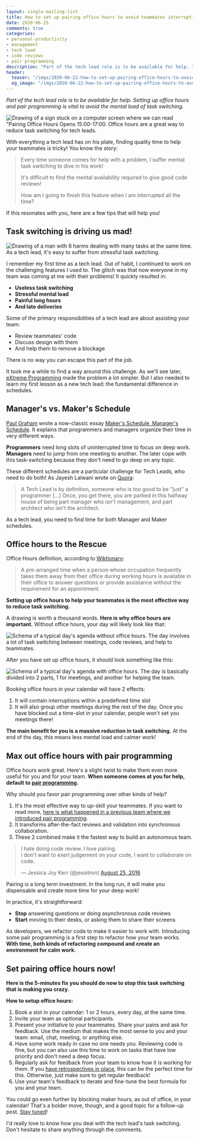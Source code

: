 ```yaml
---
layout: single-mailing-list
title: How to set up pairing office hours to avoid teammates interruptions
date: 2020-06-25
comments: true
categories:
- personal-productivity
- management
- tech lead
- code reviews
- pair programming
description: "Part of the tech lead role is to be available for help. It is vital to avoid the mental load of interruptions and task switching though. Learn why office hours for your teammates are important, how to use pair programming to build a self-organizing team, and finally how to set up these office hours."
header:
  teaser: "/imgs/2020-06-22-how-to-set-up-pairing-office-hours-to-avoid-teammates-interruptions/pairing-office-hours-open-teaser.jpg"
  og_image: "/imgs/2020-06-22-how-to-set-up-pairing-office-hours-to-avoid-teammates-interruptions/pairing-office-hours-open-og.jpg"
---
```

_Part of the tech lead role is to be available for help. Setting up office hours and pair programming is vital to avoid the mental load of task switching._

![Drawing of a sign stuck on a computer screen where we can read "Pairing Office Hours Opens 15:00-17:00. Office hours are a great way to reduce task switching for tech leads.]({{site.url}}/imgs/2020-06-22-how-to-set-up-pairing-office-hours-to-avoid-teammates-interruptions/pairing-office-hours-open.jpg)

With everything a tech lead has on his plate, finding quality time to help your teammates is tricky! You know the story:

> Every time someone comes for help with a problem, I suffer mental task switching to dive in his work!
>
> It's difficult to find the mental availability required to give good code reviews!
>
> How am I going to finish this feature when I am interrupted all the time?

If this resonates with you, here are a few tips that will help you!

## Task switching is driving us mad!

![Drawing of a man with 6 harms dealing with many tasks at the same time. As a tech lead, it's easy to suffer from stressful task switching.]({{site.url}}/imgs/2020-06-22-how-to-set-up-pairing-office-hours-to-avoid-teammates-interruptions/multitasking.jpg)

I remember my first time as a tech lead. Out of habit, I continued to work on the challenging features I used to. The glitch was that now everyone in my team was coming at me with their problems! It quickly resulted in:

*   **Useless task switching**
*   **Stressful mental load**
*   **Painful long hours**
*   **And late deliveries**

Some of the primary responsibilities of a tech lead are about assisting your team:

*   Review teammates' code
*   Discuss design with them
*   And help them to remove a blockage

There is no way you can escape this part of the job.

It took me a while to find a way around this challenge. As we'll see later, [eXtreme Programming]({{site.url}}/categories/#extreme-programming) made the problem a lot simpler. But I also needed to learn my first lesson as a new tech lead: the fundamental difference in schedules.

## Manager's vs. Maker's Schedule

[Paul Graham](http://www.paulgraham.com/) wrote a now-classic essay [Maker's Schedule, Manager's Schedule](http://www.paulgraham.com/makersschedule.html). It explains that programmers and managers organize their time in very different ways.

**Programmers** need long slots of uninterrupted time to focus on deep work. **Managers** need to jump from one meeting to another. The later cope with this task-switching because they don't need to go deep on any topic.

These different schedules are a particular challenge for Tech Leads, who need to do both! As Jayesh Lalwani wrote on [Quora](https://www.quora.com/How-do-I-become-a-great-tech-lead):

> A Tech Lead is by definition, someone who is too good to be "just" a programmer [...] Once, you get there, you are parked in this halfway house of being part manager who isn't management, and part architect who isn't the architect.

As a tech lead, you need to find time for both Manager and Maker schedules.

## Office hours to the Rescue

Office Hours definition, according to [Wiktionary](https://en.wiktionary.org/wiki/office_hours):

> A pre-arranged time when a person whose occupation frequently takes them away from their office during working hours is available in their office to answer questions or provide assistance without the requirement for an appointment.

**Setting up office hours to help your teammates is the most effective way to reduce task switching.**

A drawing is worth a thousand words. **Here is why office hours are important.** Without office hours, your day will likely look like that:

![Schema of a typical day's agenda without office hours. The day involves a lot of task switching between meetings, code reviews, and help to teammates.]({{site.url}}/imgs/2020-06-22-how-to-set-up-pairing-office-hours-to-avoid-teammates-interruptions/no-office-hours-agenda.jpg)

After you have set up office hours, it should look something like this:

![Schema of a typical day's agenda with office hours. The day is basically divided into 2 parts, 1 for meetings, and another for helping the team.]({{site.url}}/imgs/2020-06-22-how-to-set-up-pairing-office-hours-to-avoid-teammates-interruptions/with-office-hours-agenda.jpg)

Booking office hours in your calendar will have 2 effects:

1.  It will contain interruptions within a predefined time slot
2.  It will also group other meetings during the rest of the day. Once you have blocked out a time-slot in your calendar, people won't set you meetings there!

**The main benefit for you is a massive reduction in task switching.** At the end of the day, this means less mental load and calmer work!

## Max out office hours with pair programming

Office hours work great. Here's a slight twist to make them even more useful for you and for your team. **When someone comes at you for help, default to [pair programming]({{site.url}}/categories/#pair-programming).**

Why should you favor pair programming over other kinds of help?

1.  It's the most effective way to up-skill your teammates. If you want to read more, [here is what happened in a previous team where we introduced pair programming]({{site.url}}/from-zero-to-pair-programming-hero/).
2.  It transforms after-the-fact reviews and validation into synchronous collaboration.
3.  These 2 combined make it the fastest way to build an autonomous team.

<blockquote class="twitter-tweet"><p lang="en" dir="ltr">I hate doing code review. I love pairing.<br>I don&#39;t want to exert judgement on your code, I want to collaborate on code.</p>&mdash; Jessica Joy Kerr (@jessitron) <a href="https://twitter.com/jessitron/status/768803191777468416?ref_src=twsrc%5Etfw">August 25, 2016</a></blockquote> <script async src="https://platform.twitter.com/widgets.js" charset="utf-8"></script>

Pairing is a long term investment. In the long run, it will make you dispensable and create more time for your deep work!

In practice, it's straightforward:

*   **Stop** answering questions or doing asynchronous code reviews
*   **Start** moving to their desks, or asking them to share their screens

As developers, we refactor code to make it easier to work with. Introducing some pair programming is a first step to refactor how your team works. **With time, both kinds of refactoring compound and create an environment for calm work.**

## Set pairing office hours now!

**Here is the 5-minutes fix you should do now to stop this task switching that is making you crazy.**

**How to setup office hours:**

1.  Book a slot in your calendar: 1 or 2 hours, every day, at the same time.
2.  Invite your team as optional participants.
3.  Present your initiative to your teammates. Share your pains and ask for feedback. Use the medium that makes the most sense to you and your team: email, chat, meeting, or anything else.
4.  Have some work ready in case no one needs you. Reviewing code is fine, but you can also use this time to work on tasks that have low priority and don't need a deep focus.
5.  Regularly ask for feedback from your team to know how it is working for them. If you [have retrospectives in place]({{site.url}}/how-we-introduced-efficient-agile-retrospectives/), this can be the perfect time for this. Otherwise, just make sure to get regular feedback!
6.  Use your team's feedback to iterate and fine-tune the best formula for you and your team.

You could go even further by blocking maker hours, as out of office, in your calendar! That's a bolder move, though, and a good topic for a follow-up post. [Stay tuned](http://eepurl.com/dxKE95)!

I'd really love to know how you deal with the tech lead's task switching. Don't hesitate to share anything through the comments.
